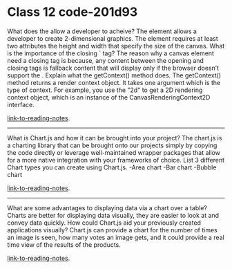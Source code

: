 # Class 12 code-201d93

What does the <canvas> allow a developer to acheive?
The <canvas> element allows a developer to create 2-dimensional graphics. The element requires at least two attributes the height and width that specify the size of the canvas.
What is the importance of the closing `</canvas> tag?
The reason why a canvas element need a closing tag is because, any content between the opening and closing tags is fallback content that will display only if the browser doesn’t support the <canvas>.
Explain what the getContext() method does.
The getContext() method returns a render context object. It takes one argument which is the type of context. For example, you use the "2d" to get a 2D rendering context object, which is an instance of the CanvasRenderingContext2D interface.

[link-to-reading-notes](https://www.javascripttutorial.net/web-apis/javascript-canvas/).
********************************************************************************************************************
What is Chart.js and how it can be brought into your project?
The chart.js is a charting library that can be brought onto our projects simply by copying the code directly or leverage well-maintained wrapper packages that allow for a more native integration with your frameworks of choice.
List 3 different Chart types you can create using Chart.js.
-Area chart
-Bar chart
-Bubble chart

 [link-to-reading-notes](https://www.chartjs.org/docs/latest/).
********************************************************************************************************************
What are some advantages to displaying data via a chart over a table?
Charts are better for displaying data visually, they are easier to look at and convey data quickly.
How could Chart.js aid your previously created applications visually?
Chart.js can provide a chart for the number of times an image is seen, how many votes an image gets, and it could provide a real time view of the results of the products.

[link-to-reading-notes](https://www.webdesignerdepot.com/2013/11/easily-create-stunning-animated-charts-with-chart-js/).
